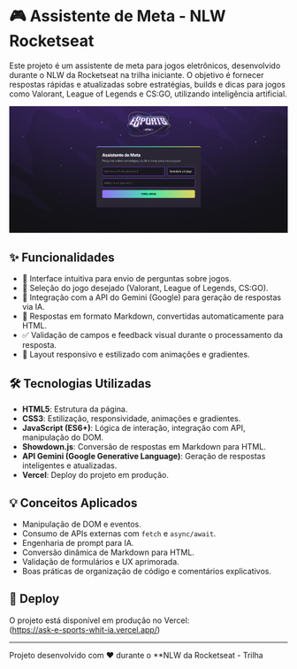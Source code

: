 # 🎮 Assistente de Meta - NLW Rocketseat

Este projeto é um assistente de meta para jogos eletrônicos, desenvolvido durante o NLW da Rocketseat na trilha iniciante. O objetivo é fornecer respostas rápidas e atualizadas sobre estratégias, builds e dicas para jogos como Valorant, League of Legends e CS:GO, utilizando inteligência artificial.

![alt text](image.png)

## ✨ Funcionalidades

- 📝 Interface intuitiva para envio de perguntas sobre jogos.
- 🎯 Seleção do jogo desejado (Valorant, League of Legends, CS:GO).
- 🤖 Integração com a API do Gemini (Google) para geração de respostas via IA.
- 📄 Respostas em formato Markdown, convertidas automaticamente para HTML.
- ✅ Validação de campos e feedback visual durante o processamento da resposta.
- 📱 Layout responsivo e estilizado com animações e gradientes.

## 🛠️ Tecnologias Utilizadas

- **HTML5**: Estrutura da página.
- **CSS3**: Estilização, responsividade, animações e gradientes.
- **JavaScript (ES6+)**: Lógica de interação, integração com API, manipulação do DOM.
- **Showdown.js**: Conversão de respostas em Markdown para HTML.
- **API Gemini (Google Generative Language)**: Geração de respostas inteligentes e atualizadas.
- **Vercel**: Deploy do projeto em produção.

## 💡 Conceitos Aplicados

- Manipulação de DOM e eventos.
- Consumo de APIs externas com `fetch` e `async/await`.
- Engenharia de prompt para IA.
- Conversão dinâmica de Markdown para HTML.
- Validação de formulários e UX aprimorada.
- Boas práticas de organização de código e comentários explicativos.

## 🚀 Deploy

O projeto está disponível em produção no Vercel:  
(https://ask-e-sports-whit-ia.vercel.app/)

---

Projeto desenvolvido com ❤️ durante o \*\*NLW da Rocketseat - Trilha
